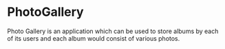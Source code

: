 # PhotoGallery
Photo Gallery is an application which can be used to store albums by each of its users and each album would consist of various photos.
